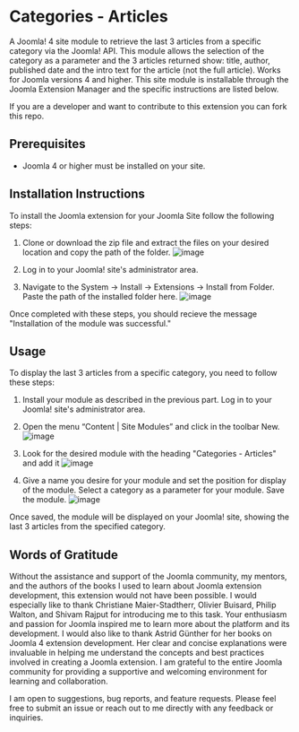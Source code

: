 # Categories - Articles
A Joomla! 4 site module to retrieve the last 3 articles from a specific category via the Joomla! API. This module allows the selection of the category as a parameter and the 3 articles returned show: title, author, published date and the intro text for the article (not the full article). Works for Joomla versions 4 and higher. This site module is installable through the Joomla Extension Manager and the specific instructions are listed below.

If you are a developer and want to contribute to this extension you can fork this repo.

## Prerequisites
- Joomla 4 or higher must be installed on your site.

## Installation Instructions
To install the Joomla extension for your Joomla Site follow the following steps:
1. Clone or download the zip file and extract the files on your desired location and copy the path of the folder.
    ![image](https://github.com/charvimehradu/Category-Articles-JTask/assets/121369234/b6d1e65b-e44b-499c-b619-8e90107b1f28)

2. Log in to your Joomla! site's administrator area.

3. Navigate to the System -> Install -> Extensions -> Install from Folder. Paste the path of the installed folder here.
   ![image](https://github.com/charvimehradu/Category-Articles-JTask/assets/121369234/8f40bd89-1de8-4604-b7d2-9ec9842d135a)

Once completed with these steps, you should recieve the message "Installation of the module was successful." 

## Usage
To display the last 3 articles from a specific category, you need to follow these steps:
1. Install your module as described in the previous part. Log in to your Joomla! site's administrator area.

2. Open the menu “Content | Site Modules” and click in the toolbar New.
    ![image](https://github.com/charvimehradu/Category-Articles-JTask/assets/121369234/cc78eb52-5ca1-4056-b001-6db24445bda1)
   
3. Look for the desired module with the heading "Categories - Articles" and add it
    ![image](https://github.com/charvimehradu/Category-Articles-JTask/assets/121369234/fd4558db-5218-4828-b3a7-4229da7b56fa)
   
4. Give a name you desire for your module and set the position for display of the module. Select a category as a parameter for your module. Save the module.
   ![image](https://github.com/charvimehradu/Category-Articles-JTask/assets/121369234/368a047b-3ce4-42d2-9338-89f612ad5d66)
   
Once saved, the module will be displayed on your Joomla! site, showing the last 3 articles from the specified category.

## Words of Gratitude
Without the assistance and support of the Joomla community, my mentors, and the authors of the books I used to learn about Joomla extension development, this extension would not have been possible. I would especially like to thank Christiane Maier-Stadtherr, Olivier Buisard, Philip Walton, and Shivam Rajput for introducing me to this task. Your enthusiasm and passion for Joomla inspired me to learn more about the platform and its development. I would also like to thank Astrid Günther for her books on Joomla 4 extension development. Her clear and concise explanations were invaluable in helping me understand the concepts and best practices involved in creating a Joomla extension. I am grateful to the entire Joomla community for providing a supportive and welcoming environment for learning and collaboration.

I am open to suggestions, bug reports, and feature requests. Please feel free to submit an issue or reach out to me directly with any feedback or inquiries.
